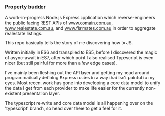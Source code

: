 ### Property budder ###

A work-in-progress Node.js Express application which reverse-engineers the public facing REST APIs of www.domain.com.au, www.realestate.com.au, and www.flatmates.com.au in order to aggregate realestate listings.

This repo basically tells the story of me discovering how to JS.

Written initially in ES6 and transpiled to ES5, before I discovered the magic of async-await in ES7, after which point I also realised Typescript is even nicer (but still painful for more than a few edge cases).

I've mainly been fleshing out the API layer and getting my head around programmatically defining Express routes in a way that isn't painful to my eyes. Most recent work has gone into developing a core data model to unify the data I get from each provider to make life easier for the currently non-existent presentation layer.

The typescript re-write and core data model is all happening over on the 'typescript' branch, so head over there to get a feel for it.
